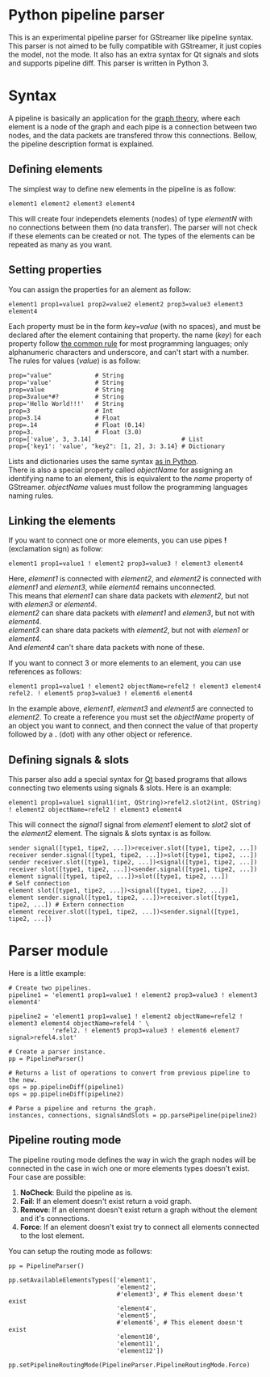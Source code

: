# Python pipeline parser #

This is an experimental pipeline parser for GStreamer like pipeline syntax. This parser is not aimed to be fully compatible with GStreamer, it just copies the model, not the mode. It also has an extra syntax for Qt signals and slots and supports pipeline diff.
This parser is written in Python 3.

# Syntax #

A pipeline is basically an application for the [graph theory](https://en.wikipedia.org/wiki/Graph_theory), where each element is a node of the graph and each pipe is a connection between two nodes, and the data packets are transfered throw this connections.
Bellow, the pipeline description format is explained.

## Defining elements ##

The simplest way to define new elements in the pipeline is as follow:

    element1 element2 element3 element4

This will create four independets elements (nodes) of type _elementN_ with no connections between them (no data transfer). The parser will not check if these elements can be created or not. The types of the elements can be repeated as many as you want.

## Setting properties ##

You can assign the properties for an alement as follow:

    element1 prop1=value1 prop2=value2 element2 prop3=value3 element3 element4

Each property must be in the form _key=value_ (with no spaces), and must be declared after the element containing that property. the name (_key_) for each property follow [the common rule](https://en.wikipedia.org/wiki/Naming_convention_%28programming%29) for most programming languages; only alphanumeric characters and underscore, and can't start with a number.  
The rules for values (_value_) is as follow:

    prop="value"            # String
    prop='value'            # String
    prop=value              # String
    prop=3value*#?          # String
    prop='Hello World!!!'   # String
    prop=3                  # Int
    prop=3.14               # Float
    prop=.14                # Float (0.14)
    prop=3.                 # Float (3.0)
    prop=['value', 3, 3.14]                         # List
    prop={'key1': 'value', "key2": [1, 2], 3: 3.14} # Dictionary

Lists and dictionaries uses the same syntax [as in Python](http://docs.python.org/tutorial/datastructures.html).  
There is also a special property called _objectName_ for assigning an identifying name to an element, this is equivalent to the _name_ property of GStreamer. _objectName_ values must follow the programming languages naming rules.

## Linking the elements ##

If you want to connect one or more elements, you can use pipes __!__ (exclamation sign) as follow:

    element1 prop1=value1 ! element2 prop3=value3 ! element3 element4

Here, _element1_ is connected with _element2_, and _element2_ is connected with _element1_ and _element3_, while _element4_ remains unconnected.  
This means that _element1_ can share data packets with _element2_, but not with _elemen3_ or _element4_.  
_element2_ can share data packets with _element1_ and  _elemen3_, but not with _element4_.  
_element3_ can share data packets with _element2_, but not with _elemen1_ or _element4_.  
And _element4_ can't share data packets with none of these.

If you want to connect 3 or more elements to an element, you can use references as follows:

    element1 prop1=value1 ! element2 objectName=refel2 ! element3 element4
    refel2. ! element5 prop3=value3 ! element6 element4

In the example above, _element1_,  _element3_ and  _element5_ are connected to  _element2_. To create a reference you must set the _objectName_ property of an object you want to connect, and then connect the value of that property followed by a __.__ (dot) with any other object or reference.

## Defining signals & slots ##

This parser also add a special syntax for [Qt](http://qt-project.org/) based programs that allows connecting two elements using signals & slots. Here is an example:

    element1 prop1=value1 signal1(int, QString)>refel2.slot2(int, QString) ! element2 objectName=refel2 ! element3 element4

This will connect the _signal1_ signal from _element1_ element to _slot2_ slot of the _element2_ element. The signals & slots syntax is as follow.

    sender signal([type1, tipe2, ...])>receiver.slot([type1, tipe2, ...])
    receiver sender.signal([type1, tipe2, ...])>slot([type1, tipe2, ...])
    sender receiver.slot([type1, tipe2, ...])<signal([type1, tipe2, ...])
    receiver slot([type1, tipe2, ...])<sender.signal([type1, tipe2, ...])
    element signal([type1, tipe2, ...])>slot([type1, tipe2, ...])                 # Self connection
    element slot([type1, tipe2, ...])<signal([type1, tipe2, ...])
    element sender.signal([type1, tipe2, ...])>receiver.slot([type1, tipe2, ...]) # Extern connection
    element receiver.slot([type1, tipe2, ...])<sender.signal([type1, tipe2, ...])

# Parser module #

Here is a little example:

    # Create two pipelines.
    pipeline1 = 'element1 prop1=value1 ! element2 prop3=value3 ! element3 element4'

    pipeline2 = 'element1 prop1=value1 ! element2 objectName=refel2 ! element3 element4 objectName=refel4 ' \
                'refel2. ! element5 prop3=value3 ! element6 element7 signal>refel4.slot'

    # Create a parser instance.
    pp = PipelineParser()

    # Returns a list of operations to convert from previous pipeline to the new.
    ops = pp.pipelineDiff(pipeline1)
    ops = pp.pipelineDiff(pipeline2)

    # Parse a pipeline and returns the graph.
    instances, connections, signalsAndSlots = pp.parsePipeline(pipeline2)

## Pipeline routing mode ##

The pipeline routing mode defines the way in wich the graph nodes will be connected in the case in wich one or more elements types doesn't exist. Four case are possible:

1. __NoCheck__: Build the pipeline as is.
2. __Fail__: If an element doesn't exist return a void graph.
3. __Remove__: If an element doesn't exist return a graph without the element and it's connections.
4. __Force__: If an element doesn't exist try to connect all elements connected to the lost element.

You can setup the routing mode as follows:

    pp = PipelineParser()

    pp.setAvailableElementsTypes(['element1',
                                  'element2',
                                  #'element3', # This element doesn't exist
                                  'element4',
                                  'element5',
                                  #'element6', # This element doesn't exist
                                  'element10',
                                  'element11',
                                  'element12'])

    pp.setPipelineRoutingMode(PipelineParser.PipelineRoutingMode.Force)
 